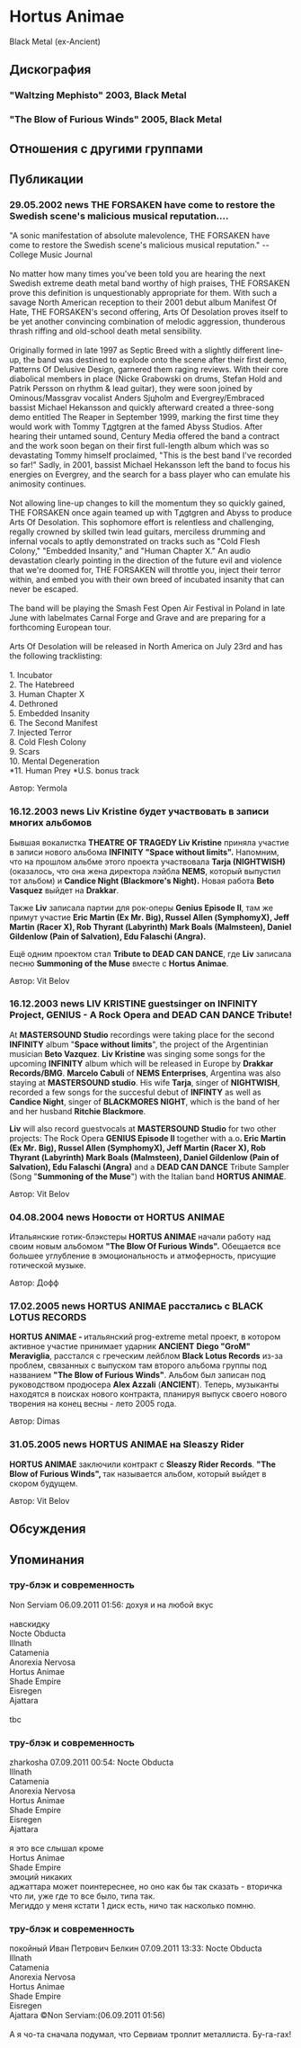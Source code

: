 # Hortus Animae

Black Metal (ex-Ancient)

## Дискография

### "Waltzing Mephisto" 2003, Black Metal



### "The Blow of Furious Winds" 2005, Black Metal




## Отношения с другими группами


## Публикации

### 29.05.2002 news THE FORSAKEN have come to restore the Swedish scene&#39;s malicious musical reputation....

<p>"A sonic manifestation of absolute malevolence, THE FORSAKEN have come to restore the Swedish scene's malicious musical reputation." --College Music Journal <BR><BR> No matter how many times you've been told you are hearing the next Swedish extreme death metal band worthy of high praises, THE FORSAKEN prove this definition is unquestionably appropriate for them. With such a savage North American reception to their 2001 debut album Manifest Of Hate, THE FORSAKEN's second offering, Arts Of Desolation proves itself to be yet another convincing combination of melodic aggression, thunderous thrash riffing and old-school death metal sensibility.<BR><BR> Originally formed in late 1997 as Septic Breed with a slightly different line-up, the band was destined to explode onto the scene after their first demo, Patterns Of Delusive Design, garnered them raging reviews. With their core diabolical members in place (Nicke Grabowski on drums, Stefan Hold and Patrik Persson on rhythm & lead guitar), they were soon joined by Ominous/Massgrav vocalist Anders Sjцholm and Evergrey/Embraced bassist Michael Hеkansson and quickly afterward created a three-song demo entitled The Reaper in September 1999, marking the first time they would work with Tommy Tдgtgren at the famed Abyss Studios. After hearing their untamed sound, Century Media offered the band a contract and the work soon began on their first full-length album which was so devastating Tommy himself proclaimed, "This is the best band I've recorded so far!" Sadly, in 2001, bassist Michael Hеkansson left the band to focus his energies on Evergrey, and the search for a bass player who can emulate his animosity continues. <BR><BR> Not allowing line-up changes to kill the momentum they so quickly gained, THE FORSAKEN once again teamed up with Tдgtgren and Abyss to produce Arts Of Desolation. This sophomore effort is relentless and challenging, regally crowned by skilled twin lead guitars, merciless drumming and infernal vocals to aptly demonstrated on tracks such as "Cold Flesh Colony," "Embedded Insanity," and "Human Chapter X." An audio devastation clearly pointing in the direction of the future evil and violence that we're doomed for, THE FORSAKEN will throttle you, inject their terror within, and embed you with their own breed of incubated insanity that can never be escaped.<BR><BR> The band will be playing the Smash Fest Open Air Festival in Poland in late June with labelmates Carnal Forge and Grave and are preparing for a forthcoming European tour.<BR><BR> Arts Of Desolation will be released in North America on July 23rd and has the following tracklisting: <BR><BR> 1. Incubator<BR> 2. The Hatebreed<BR> 3. Human Chapter X<BR> 4. Dethroned<BR> 5. Embedded Insanity<BR> 6. The Second Manifest<BR> 7. Injected Terror<BR> 8. Cold Flesh Colony<BR> 9. Scars<BR> 10. Mental Degeneration<BR> *11. Human Prey *U.S. bonus track<BR></p>

Автор: Yermola

### 16.12.2003 news Liv Kristine будет участвовать в записи многих альбомов

<P>Бывшая вокалистка <B>THEATRE OF TRAGEDY Liv Kristine</B> приняла участие в записи нового альбома <B>INFINITY "Space without limits".</B> Напомним, что на прошлом альбме этого проекта участвовала <B>Tarja (NIGHTWISH)</B> (оказалось, что она жена директора лэйбла <B>NEMS</B>, который выпустил тот альбом)&nbsp;и <B>Candice Night (Blackmore's Night).</B> Новая работа <B>Beto Vasquez</B> выйдет на <B>Drakkar</B>.</P>
<P>Также <B>Liv</B> записала партии для рок-оперы <B>Genius Episode II</B>, там же примут участие <B><SPAN lang=EN-GB>Eric Martin (Ex </SPAN>M<SPAN lang=EN-GB>r</SPAN>.<SPAN lang=EN-GB> Big), Russel Allen (</SPAN>S<SPAN lang=EN-GB>ymphomyX), Jeff Martin</SPAN> <SPAN lang=EN-GB>(</SPAN>R<SPAN lang=EN-GB>acer X), Rob Thyrant</SPAN> <SPAN lang=EN-GB>(</SPAN>L<SPAN lang=EN-GB>abyrinth) Mark Boals</SPAN> <SPAN lang=EN-GB>(Malmsteen), Daniel Gildenlow</SPAN> <SPAN lang=EN-GB>(Pain of </SPAN>S<SPAN lang=EN-GB>alvation), Edu Falaschi (Angra).</SPAN></B></P>
<P><SPAN lang=EN-GB>Ещё одним проектом стал <B>Tribute to DEAD CAN DANCE</B>, где <B>Liv</B> записала песню <B>Summoning of the Muse</B> вместе с <B>Hortus Animae</B>.</SPAN></P>
Автор: Vit Belov

### 16.12.2003 news LIV KRISTINE guestsinger on INFINITY Project, GENIUS - A Rock Opera and DEAD CAN DANCE Tribute!

<P>At <B>MASTERSOUND Studio</B> recordings were taking place for the second <B>INFINITY</B> album "<B>Space without limits</B>", the project of the Argentinian musician <B>Beto Vazquez</B>. <B>Liv Kristine</B> was singing some songs for the upcoming <B>INFINITY</B> album which will be released in Europe by <B>Drakkar Records/BMG</B>. <B>Marcelo Cabuli</B> of <B>NEMS Enterprises</B>, Argentina was also staying at <B>MASTERSOUND studio</B>. His wife <B>Tarja</B>, singer of <B>NIGHTWISH</B>, recorded a few songs for the succesful debut of <B>INFINTY</B> as well as <B>Candice Night</B>, singer of <B>BLACKMORES NIGHT</B>, which is the band of her and her husband <B>Ritchie Blackmore</B>.</P>
<P><B>Liv</B> will also record guestvocals at <B>MASTERSOUND Studio</B> for two other projects: The Rock Opera <B>GENIUS Episode II</B> together with a.o<B>. <SPAN lang=EN-GB>Eric Martin (Ex </SPAN>M<SPAN lang=EN-GB>r</SPAN>.<SPAN lang=EN-GB> Big), Russel Allen (</SPAN>S<SPAN lang=EN-GB>ymphomyX), Jeff Martin</SPAN> <SPAN lang=EN-GB>(</SPAN>R<SPAN lang=EN-GB>acer X), Rob Thyrant</SPAN> <SPAN lang=EN-GB>(</SPAN>L<SPAN lang=EN-GB>abyrinth) Mark Boals</SPAN> <SPAN lang=EN-GB>(Malmsteen), Daniel Gildenlow</SPAN> <SPAN lang=EN-GB>(Pain of </SPAN>S<SPAN lang=EN-GB>alvation), Edu Falaschi (Angra)</SPAN></B> and a <B>DEAD CAN DANCE</B> Tribute Sampler (Song "<B>Summoning of the Muse</B>") with the Italian band <B>HORTUS ANIMAE</B>.</P>
Автор: Vit Belov

### 04.08.2004 news Новости от HORTUS ANIMAE

<P>Итальянские готик-блэкстеры <B>HORTUS ANIMAE</B> начали работу над своим новым альбомом <B>"The Blow Of Furious Winds".</B> Обещается все большее углубление в эмоциональность и атмоферность, присущие готической музыке.</P>
Автор: Дофф

### 17.02.2005 news HORTUS ANIMAE расстались с BLACK LOTUS RECORDS

<P><STRONG>HORTUS ANIMAE&nbsp;- </STRONG>итальянский<STRONG> </STRONG>prog-extreme metal проект, в котором активное участие принимает&nbsp;ударник <B>ANCIENT</B> <B>Diego "GroM" Meraviglia</B>,&nbsp;расстался с греческим лейблом&nbsp;<B>Black Lotus Records</B> из-за проблем, связанных с выпуском там второго альбома группы под названием <B>"The Blow of Furious Winds"</B>.&nbsp;Альбом был записан под руководством продюсера <B>Alex Azzali</B> (<B>ANCIENT</B>). Теперь, музыканты находятся в поисках нового контракта, планируя выпуск своего нового творения на конец весны - лето 2005 года.</P>
Автор: Dimas

### 31.05.2005 news HORTUS ANIMAE на Sleaszy Rider

<P><STRONG>HORTUS ANIMAE</STRONG> заключили контракт с <STRONG>Sleaszy Rider Records</STRONG>. <STRONG>"The Blow of Furious Winds", </STRONG>так называется альбом, который выйдет в скором будущем.</P>
Автор: Vit Belov


## Обсуждения


## Упоминания

### тру-блэк и современность

Non Serviam 06.09.2011 01:56:
дохуя и на любой вкус<BR><BR>навскидку<BR>Nocte Obducta<BR>Illnath<BR>Catamenia<BR>Anorexia Nervosa<BR>Hortus Animae<BR>Shade Empire<BR>Eisregen<BR>Ajattara<BR><BR>tbc

### тру-блэк и современность

zharkosha 07.09.2011 00:54:
Nocte Obducta<BR>Illnath<BR>Catamenia<BR>Anorexia Nervosa<BR>Hortus Animae<BR>Shade Empire<BR>Eisregen<BR>Ajattara<BR><BR>я это все слышал кроме <BR>Hortus Animae<BR>Shade Empire<BR>эмоций никаких<BR>аджаттара может поинтереснее, но оно как бы так сказать - вторичка что ли, уже где то все было, типа так.<BR>Мегиддо у меня кстати 1 диск есть, ничо так насколько помню. 

### тру-блэк и современность

покойный Иван Петрович Белкин 07.09.2011 13:33:
Nocte Obducta<BR>Illnath<BR>Catamenia<BR>Anorexia Nervosa<BR>Hortus Animae<BR>Shade Empire<BR>Eisregen<BR>Ajattara &copy;Non Serviam:(06.09.2011 01:56)<BR><BR>А я чо-та сначала подумал, что Сервиам троллит металлиста. Бу-га-гах! 

